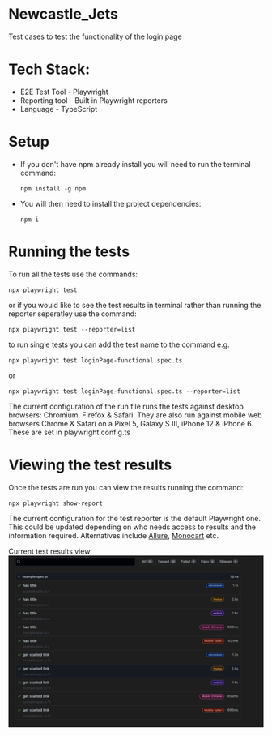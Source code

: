 # Newcastle_Jets
Test cases to test the functionality of the login page

# Tech Stack:
* E2E Test Tool - Playwright
* Reporting tool - Built in Playwright reporters
* Language - TypeScript

# Setup
* If you don't have npm already install you will need to run the terminal command:
    ```
    npm install -g npm
    ```
* You will then need to install the project dependencies:
    ```
    npm i
    ```

# Running the tests
To run all the tests use the commands: 

```
npx playwright test
```
or if you would like to see the test results in terminal rather than running the reporter seperatley use the command: 

```
npx playwright test --reporter=list
```
to run single tests you can add the test name to the command e.g.

```
npx playwright test loginPage-functional.spec.ts
```
or 

```
npx playwright test loginPage-functional.spec.ts --reporter=list
```

The current configuration of the run file runs the tests against desktop browsers: Chromium, Firefox & Safari. They are also run against mobile web browsers Chrome & Safari on a Pixel 5, Galaxy S III, iPhone 12 & iPhone 6. These are set in playwright.config.ts

# Viewing the test results
Once the tests are run you can view the results running the command: 

```
npx playwright show-report
```

The current configuration for the test reporter is the default Playwright one. This could be updated depending on who needs access to results and the information required. Alternatives include [Allure](https://github.com/allure-framework/), [Monocart](https://cenfun.github.io/monocart-reporter/) etc.

Current test results view:
![Image of the test report page](/images/testResults.png)




